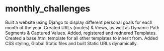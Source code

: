 # monthly_challenges
Built a website using Django to display different personal goals for each month of the year. Created URLs (routes) & Views, as well as Dynamic Path Segments & Captured Values. Added, registered and rednered Templates. Created a base.html template for all other templates to inherit from. Added CSS styling, Global Static files and built Static URLs dynamically. 
